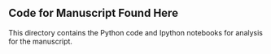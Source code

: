 ## Code for Manuscript Found Here

This directory contains the Python code and Ipython notebooks for analysis for the manuscript. 
